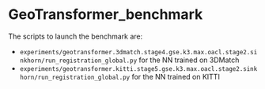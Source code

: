 # GeoTransformer_benchmark

The scripts to launch the benchmark are:

- `experiments/geotransformer.3dmatch.stage4.gse.k3.max.oacl.stage2.sinkhorn/run_registration_global.py` for the NN trained on 3DMatch
- `experiments/geotransformer.kitti.stage5.gse.k3.max.oacl.stage2.sinkhorn/run_registration_global.py` for the NN trained on KITTI
